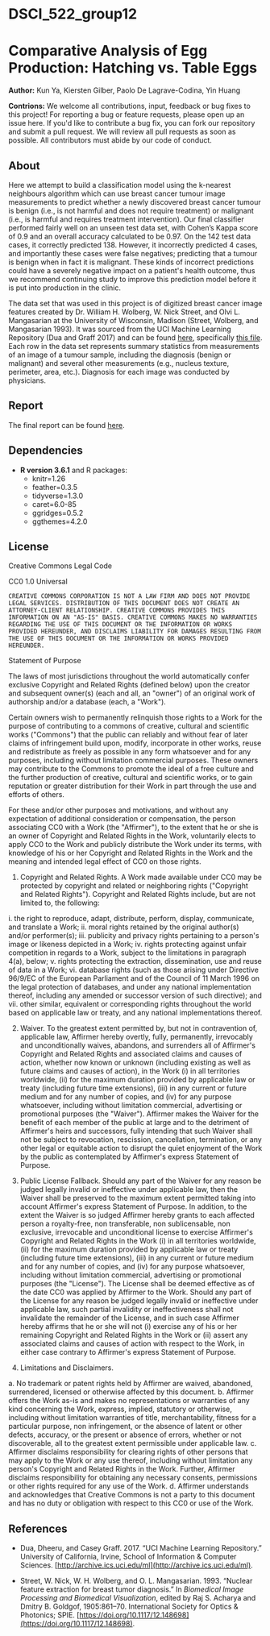 # DSCI_522_group12

# Comparative Analysis of Egg Production: Hatching vs. Table Eggs 

**Author:** Kun Ya, Kiersten Gilber, Paolo De Lagrave-Codina, Yin Huang  

**Contrions:** We welcome all contributions, input, feedback or bug fixes to this project! For reporting a bug or feature requests, please open up an issue here. If you'd like to contribute a bug fix, you can fork our repository and submit a pull request. We will review all pull requests as soon as possible. All contributors must abide by our code of conduct.

## About

Here we attempt to build a classification model using the k-nearest neighbours algorithm which can use breast cancer tumour image measurements to predict whether a newly discovered breast cancer tumour is benign (i.e., is not harmful and does not require treatment) or malignant (i.e., is harmful and requires treatment intervention). Our final classifier performed fairly well on an unseen test data set, with Cohen’s Kappa score of 0.9 and an overall accuracy calculated to be 0.97. On the 142 test data cases, it correctly predicted 138. However, it incorrectly predicted 4 cases, and importantly these cases were false negatives; predicting that a tumour is benign when in fact it is malignant. These kinds of incorrect predictions could have a severely negative impact on a patient's health outcome, thus we recommend continuing study to improve this prediction model before it is put into production in the clinic.

The data set that was used in this project is of digitized breast cancer image features created by Dr. William H. Wolberg, W. Nick Street, and Olvi L. Mangasarian at the University of Wisconsin, Madison (Street, Wolberg, and Mangasarian 1993). It was sourced from the UCI Machine Learning Repository (Dua and Graff 2017) and can be found [here](http://archive.ics.uci.edu/ml), specifically [this file](http://archive.ics.uci.edu/ml/machine-learning-databases/breast-cancer-wisconsin/). Each row in the data set represents summary statistics from measurements of an image of a tumour sample, including the diagnosis (benign or malignant) and several other measurements (e.g., nucleus texture, perimeter, area, etc.). Diagnosis for each image was conducted by physicians.

## Report

The final report can be found [here](#).

## Dependencies

- **R version 3.6.1** and R packages:
  - knitr=1.26
  - feather=0.3.5
  - tidyverse=1.3.0
  - caret=6.0-85
  - ggridges=0.5.2
  - ggthemes=4.2.0

## License

Creative Commons Legal Code

CC0 1.0 Universal

    CREATIVE COMMONS CORPORATION IS NOT A LAW FIRM AND DOES NOT PROVIDE
    LEGAL SERVICES. DISTRIBUTION OF THIS DOCUMENT DOES NOT CREATE AN
    ATTORNEY-CLIENT RELATIONSHIP. CREATIVE COMMONS PROVIDES THIS
    INFORMATION ON AN "AS-IS" BASIS. CREATIVE COMMONS MAKES NO WARRANTIES
    REGARDING THE USE OF THIS DOCUMENT OR THE INFORMATION OR WORKS
    PROVIDED HEREUNDER, AND DISCLAIMS LIABILITY FOR DAMAGES RESULTING FROM
    THE USE OF THIS DOCUMENT OR THE INFORMATION OR WORKS PROVIDED
    HEREUNDER.

Statement of Purpose

The laws of most jurisdictions throughout the world automatically confer
exclusive Copyright and Related Rights (defined below) upon the creator
and subsequent owner(s) (each and all, an "owner") of an original work of
authorship and/or a database (each, a "Work").

Certain owners wish to permanently relinquish those rights to a Work for
the purpose of contributing to a commons of creative, cultural and
scientific works ("Commons") that the public can reliably and without fear
of later claims of infringement build upon, modify, incorporate in other
works, reuse and redistribute as freely as possible in any form whatsoever
and for any purposes, including without limitation commercial purposes.
These owners may contribute to the Commons to promote the ideal of a free
culture and the further production of creative, cultural and scientific
works, or to gain reputation or greater distribution for their Work in
part through the use and efforts of others.

For these and/or other purposes and motivations, and without any
expectation of additional consideration or compensation, the person
associating CC0 with a Work (the "Affirmer"), to the extent that he or she
is an owner of Copyright and Related Rights in the Work, voluntarily
elects to apply CC0 to the Work and publicly distribute the Work under its
terms, with knowledge of his or her Copyright and Related Rights in the
Work and the meaning and intended legal effect of CC0 on those rights.

1. Copyright and Related Rights. A Work made available under CC0 may be
protected by copyright and related or neighboring rights ("Copyright and
Related Rights"). Copyright and Related Rights include, but are not
limited to, the following:

  i. the right to reproduce, adapt, distribute, perform, display,
     communicate, and translate a Work;
 ii. moral rights retained by the original author(s) and/or performer(s);
iii. publicity and privacy rights pertaining to a person's image or
     likeness depicted in a Work;
 iv. rights protecting against unfair competition in regards to a Work,
     subject to the limitations in paragraph 4(a), below;
  v. rights protecting the extraction, dissemination, use and reuse of data
     in a Work;
 vi. database rights (such as those arising under Directive 96/9/EC of the
     European Parliament and of the Council of 11 March 1996 on the legal
     protection of databases, and under any national implementation
     thereof, including any amended or successor version of such
     directive); and
vii. other similar, equivalent or corresponding rights throughout the
     world based on applicable law or treaty, and any national
     implementations thereof.

2. Waiver. To the greatest extent permitted by, but not in contravention
of, applicable law, Affirmer hereby overtly, fully, permanently,
irrevocably and unconditionally waives, abandons, and surrenders all of
Affirmer's Copyright and Related Rights and associated claims and causes
of action, whether now known or unknown (including existing as well as
future claims and causes of action), in the Work (i) in all territories
worldwide, (ii) for the maximum duration provided by applicable law or
treaty (including future time extensions), (iii) in any current or future
medium and for any number of copies, and (iv) for any purpose whatsoever,
including without limitation commercial, advertising or promotional
purposes (the "Waiver"). Affirmer makes the Waiver for the benefit of each
member of the public at large and to the detriment of Affirmer's heirs and
successors, fully intending that such Waiver shall not be subject to
revocation, rescission, cancellation, termination, or any other legal or
equitable action to disrupt the quiet enjoyment of the Work by the public
as contemplated by Affirmer's express Statement of Purpose.

3. Public License Fallback. Should any part of the Waiver for any reason
be judged legally invalid or ineffective under applicable law, then the
Waiver shall be preserved to the maximum extent permitted taking into
account Affirmer's express Statement of Purpose. In addition, to the
extent the Waiver is so judged Affirmer hereby grants to each affected
person a royalty-free, non transferable, non sublicensable, non exclusive,
irrevocable and unconditional license to exercise Affirmer's Copyright and
Related Rights in the Work (i) in all territories worldwide, (ii) for the
maximum duration provided by applicable law or treaty (including future
time extensions), (iii) in any current or future medium and for any number
of copies, and (iv) for any purpose whatsoever, including without
limitation commercial, advertising or promotional purposes (the
"License"). The License shall be deemed effective as of the date CC0 was
applied by Affirmer to the Work. Should any part of the License for any
reason be judged legally invalid or ineffective under applicable law, such
partial invalidity or ineffectiveness shall not invalidate the remainder
of the License, and in such case Affirmer hereby affirms that he or she
will not (i) exercise any of his or her remaining Copyright and Related
Rights in the Work or (ii) assert any associated claims and causes of
action with respect to the Work, in either case contrary to Affirmer's
express Statement of Purpose.

4. Limitations and Disclaimers.

 a. No trademark or patent rights held by Affirmer are waived, abandoned,
    surrendered, licensed or otherwise affected by this document.
 b. Affirmer offers the Work as-is and makes no representations or
    warranties of any kind concerning the Work, express, implied,
    statutory or otherwise, including without limitation warranties of
    title, merchantability, fitness for a particular purpose, non
    infringement, or the absence of latent or other defects, accuracy, or
    the present or absence of errors, whether or not discoverable, all to
    the greatest extent permissible under applicable law.
 c. Affirmer disclaims responsibility for clearing rights of other persons
    that may apply to the Work or any use thereof, including without
    limitation any person's Copyright and Related Rights in the Work.
    Further, Affirmer disclaims responsibility for obtaining any necessary
    consents, permissions or other rights required for any use of the
    Work.
 d. Affirmer understands and acknowledges that Creative Commons is not a
    party to this document and has no duty or obligation with respect to
    this CC0 or use of the Work.
    
## References

- Dua, Dheeru, and Casey Graff. 2017. “UCI Machine Learning Repository.” University of California, Irvine, School of Information & Computer Sciences. [http://archive.ics.uci.edu/ml](http://archive.ics.uci.edu/ml).

- Street, W. Nick, W. H. Wolberg, and O. L. Mangasarian. 1993. “Nuclear feature extraction for breast tumor diagnosis.” In *Biomedical Image Processing and Biomedical Visualization*, edited by Raj S. Acharya and Dmitry B. Goldgof, 1905:861–70. International Society for Optics & Photonics; SPIE. [https://doi.org/10.1117/12.148698](https://doi.org/10.1117/12.148698).


